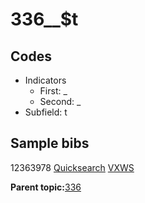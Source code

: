 # 336\_\_$t

## Codes

-   Indicators
    -   First: \_
    -   Second: \_
-   Subfield: t

## Sample bibs

12363978 [Quicksearch](https://search.library.yale.edu/catalog/12363978) [VXWS](http://prodorbis.library.yale.edu:7014/vxws/GetHoldingsService?bibId=12363978)

**Parent topic:**[336](../../tags/336/336.md)

